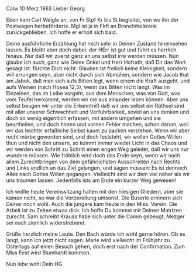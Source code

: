  Calw 10 Merz 1863
Lieber Georg

Eben kam Carl Weigle an, von Fr Stpf Kr bis St begleitet, von wo ihn der Postwagen herbeförderte. Mgl ist ja in Fkft an Bronchitis krank zurückgeblieben. Ich hoffe er erholt sich bald.

Deine ausführliche Erzählung hat mich sehr in Deinen Zustand hineinsehen lassen. Es bleibt aber doch dabei: der HErr ist gut und führt es herrlich hinaus. Nur daß wir zuerst ganz an uns selbst irre werden müssen. Nun glaube ich auch, ganz wie Deine Onkel und Herr Hofrath, daß Dir das Wort gesagt ist: fürchte Dich nicht. Glauben ist freilich keine Kleinigkeit, sondern will errungen seyn, aber nicht durch sich Abmühen, sondern wie Jacob that am Jabok, daß man sich aufs Bitten legt, wenn einem die Kraft ausgeht, und aufs Weinen (nach Hosea 12,5), wenn das Bitten nicht langt. Was im Einzelnen, das im Leibe vorgeht, aus dem Menschen, was von Gott, was vom Teufel herkommt, werden wir nie aus einander lesen können. Aber uns selbst beugen wir unter die Erkenntniß daß wir uns selbst ein Räthsel sind mit aller unserer Schwachheit und Verführbarkeit, soviel an uns denken und doch so wenig eigentlich erfassen, mit andern umgehen und sie beurtheilen, und doch hinten und vornen Fehler machen, schon darum, weil wir das leichter erfaßliche Selbst kaum zu packen verstehen. Wenn wir aber recht mürbe geworden sind, und doch feststeht, wir wollen Gottes Willen thun und nicht den unsern, so kommt immer wieder Licht in das Chaos und wir werden von Schritt zu Schritt einen engen Weg geleitet, daß wir uns nur wundern müssen. Wie fröhlich wird doch das Ende seyn, wenn wir nach allem Zurechtbringen von dem gefährlichsten Ausschreiten nach Rechts und Links endlich an das Ziel gelangen, und sagen müssen: Es ist dennoch Alles nach Gottes Willen gegangen. Vielleicht sind wir dem viel näher als wir uns träumen lassen. Jedenfalls ists am Ende ein kurzer Weg gewesen!

Ich wollte heute Vereinssitzung halten mit den hiesigen Gliedern, aber sie kamen nicht, so war die Vorbereitung umsonst. Die Buserle erinnern sich Deiner noch wohl. Auch die jüngere kam heute in den Miss. Verein. 
Die Arbeit ist zu Zeiten etwas dick. Ich hoffe Du kommst mit Deinen Matrizen zurecht. Sam schreibt Krauss habe sich unter die Comm gebeugt, Mezger sei noch ziemlich widerstrebend.

Grüße herzlich meine Leute. Den Bach würde ich wohl gerne hören. Ob es langt, kann ich jetzt nicht sagen. Marie wird vielleicht im Frühjahr zu Ostertags auf einen Besuch gehen, doch erst nach der Confirmation. Zum Miss Fest wird Blumhardt kommen.

 Nun lebe wohl
 Dein HG
